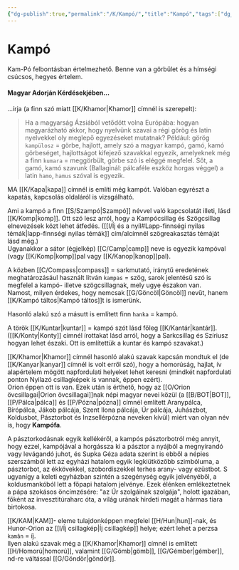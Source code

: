```yaml
---
{"dg-publish":true,"permalink":"/K/Kampó/","title":"Kampó","tags":["dg_uploaded"],"created":"2023-10-19T03:25","updated":"2023-10-19T03:25"}
---
```



# Kampó

Kam-Pó felbontásban értelmezhető. Benne van a görbület és a hímségi csúcsos, hegyes értelem.  

#### Magyar Adorján Kérdésekjében…

…írja (a finn szó miatt [[K/Khamor\|Khamor]] címnél is szerepelt):  
> Ha a magyarság Ázsiából vetődött volna Európába: hogyan magyarázható akkor, hogy nyelvünk szavai a régi görög és latin nyelvekkel oly meglepő egyezéseket mutatnak? Például: görög `kampülosz` = görbe, hajlott, amely szó a magyar kampó, gamó, kamó görbeséget, hajlottságot kifejező szavakkal egyezik, amelyeknek még a finn `kumara` = meggörbült, görbe szó is eléggé megfelel. Sőt, a gamó, kamó szavunk (Ballaginál: pálcaféle eszköz horgas véggel) a latin `hamo`, `hamus` szóval is egyezik.  

MA [[K/Kapa\|kapa]] címnél is említi még kampót. Valóban egyrészt a kapatás, kapcsolás oldaláról is vizsgálható.  

Ami a kampó a finn [[S/Szampó\|Szampó]] névvel való kapcsolatát illeti, lásd [[K/Komp\|komp]]. Ott szó lesz arról, hogy a Kampócsillag és Szögcsillag elnevezések közt lehet átfedés. ([[I/Íj és a nyíl#Lapp-finnségi nyilas témák\|lapp-finnségi nyilas témák]] cím/alcímnél szögreakasztás témáját lásd még.)  
Ugyanakkor a sátor (égjelkép) [[C/Camp\|camp]] neve is egyezik kampóval (vagy [[K/Komp\|komp]]pal vagy [[K/Kanop\|kanop]]pal).  

A közben [[C/Compass\|compass]] = sarkmutató, iránytű eredetének meghatározásául használt litván `kampas` = szög, sarok jelentésű szó is megfelel a kampó- illetve szögcsillagnak, mely ugye északon van.  
Namost, milyen érdekes, hogy nemcsak [[G/Göncöl\|Göncöl]] nevűt, hanem [[K/Kampó táltos\|Kampó táltos]]t is ismerünk.  

Hasonló alakú szó a másutt is említett finn `hanka` = kampó.  

A török [[K/Kuntar\|kuntar]] = kampó szót lásd főleg [[K/Kantár\|kantár]].  
([[K/Konty\|Konty]] címnél írottakat lásd arról, hogy a Sarkcsillag és Szíriusz hogyan lehet északi. Ott is említettük a kuntar és kampó szavakat.)

[[K/Khamor\|Khamor]] címnél hasonló alakú szavak kapcsán mondtuk el (de [[K/Kanyar\|kanyar]] címnél is volt erről szó), hogy a homorúság, hajlat, ív alapértelem mögött napfordulati helyeket lehet keresni (mindkét napfordulati ponton Nyilazó csillagképek is vannak, éppen ezért).  
Orion éppen ott is van. Ezek után is érthető, hogy az [[O/Orion övcsillagai\|Orion övcsillagai]]nak népi magyar nevei közül (a [[B/BOT\|BOT]], [[P/Pálca\|pálca]] és [[P/Pózna\|pózna]] címnél említett Aranypálca, Bírópálca, Jákob pálcája, Szent Ilona pálcája, Úr pálcája, Juhászbot, Koldusbot, Pásztorbot és Inzsellérpózna neveken kívül) miért van olyan név is, hogy **Kampófa**.  

A pásztorkodásnak egyik kellékéről, a kampós pásztorbotról még annyit, hogy ezzel, kampójával a horgássza ki a pásztor a nyájból a megnyírandó vagy levágandó juhot, és Supka Géza adata szerint is ebből a népies szerszámból lett az egyházi hatalom egyik legkiütközőbb szimbóluma, a pásztorbot, az ékkövekkel, szobordíszekkel terhes arany- vagy ezüstbot. S ugyanígy a keleti egyházban szintén a szegénység egyik jelvényéből, a koldusmankóból lett a főpapi hatalom jelvénye. Ezek élénken emlékeztetnek a pápa szokásos öncímzésére: "az Úr szolgáinak szolgája", holott igazában, főként az invesztitúraharc óta, a világ urának hirdeti magát a hármas tiara birtokosa.  

[[K/KAM\|KAM]]- eleme tulajdonképpen megfelel [[H/Hun\|hun]]-nak, és Hunor-Orion az [[I/Íj csillagkép\|Íj csillagkép]] helye; ezért lehet a perzsa `kamân` = íj.  
Ilyen alakú szavak még a [[K/Khamor\|Khamor]] címnél is említett [[H/Homorú\|homorú]], valamint [[G/Gömb\|gömb]], [[G/Gémber\|gémber]], nd-re váltással [[G/Göndör\|göndör]].  